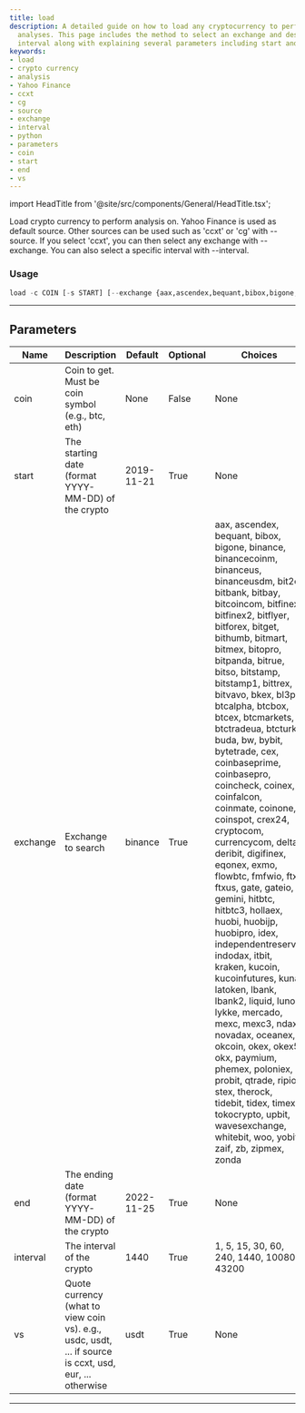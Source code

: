 ```yaml
---
title: load
description: A detailed guide on how to load any cryptocurrency to perform various
  analyses. This page includes the method to select an exchange and designate a particular
  interval along with explaining several parameters including start and end dates.
keywords:
- load
- crypto currency
- analysis
- Yahoo Finance
- ccxt
- cg
- source
- exchange
- interval
- python
- parameters
- coin
- start
- end
- vs
---
```


import HeadTitle from '@site/src/components/General/HeadTitle.tsx';

<HeadTitle title="load - Qa - Forex - Reference | OpenBB Terminal Docs" />

Load crypto currency to perform analysis on. Yahoo Finance is used as default source. Other sources can be used such as 'ccxt' or 'cg' with --source. If you select 'ccxt', you can then select any exchange with --exchange. You can also select a specific interval with --interval.

### Usage

```python
load -c COIN [-s START] [--exchange {aax,ascendex,bequant,bibox,bigone,binance,binancecoinm,binanceus,binanceusdm,bit2c,bitbank,bitbay,bitcoincom,bitfinex,bitfinex2,bitflyer,bitforex,bitget,bithumb,bitmart,bitmex,bitopro,bitpanda,bitrue,bitso,bitstamp,bitstamp1,bittrex,bitvavo,bkex,bl3p,btcalpha,btcbox,btcex,btcmarkets,btctradeua,btcturk,buda,bw,bybit,bytetrade,cex,coinbaseprime,coinbasepro,coincheck,coinex,coinfalcon,coinmate,coinone,coinspot,crex24,cryptocom,currencycom,delta,deribit,digifinex,eqonex,exmo,flowbtc,fmfwio,ftx,ftxus,gate,gateio,gemini,hitbtc,hitbtc3,hollaex,huobi,huobijp,huobipro,idex,independentreserve,indodax,itbit,kraken,kucoin,kucoinfutures,kuna,latoken,lbank,lbank2,liquid,luno,lykke,mercado,mexc,mexc3,ndax,novadax,oceanex,okcoin,okex,okex5,okx,paymium,phemex,poloniex,probit,qtrade,ripio,stex,therock,tidebit,tidex,timex,tokocrypto,upbit,wavesexchange,whitebit,woo,yobit,zaif,zb,zipmex,zonda}] [-e END] [-i {1,5,15,30,60,240,1440,10080,43200}] [--vs VS]
```

---

## Parameters

| Name | Description | Default | Optional | Choices |
| ---- | ----------- | ------- | -------- | ------- |
| coin | Coin to get. Must be coin symbol (e.g., btc, eth) | None | False | None |
| start | The starting date (format YYYY-MM-DD) of the crypto | 2019-11-21 | True | None |
| exchange | Exchange to search | binance | True | aax, ascendex, bequant, bibox, bigone, binance, binancecoinm, binanceus, binanceusdm, bit2c, bitbank, bitbay, bitcoincom, bitfinex, bitfinex2, bitflyer, bitforex, bitget, bithumb, bitmart, bitmex, bitopro, bitpanda, bitrue, bitso, bitstamp, bitstamp1, bittrex, bitvavo, bkex, bl3p, btcalpha, btcbox, btcex, btcmarkets, btctradeua, btcturk, buda, bw, bybit, bytetrade, cex, coinbaseprime, coinbasepro, coincheck, coinex, coinfalcon, coinmate, coinone, coinspot, crex24, cryptocom, currencycom, delta, deribit, digifinex, eqonex, exmo, flowbtc, fmfwio, ftx, ftxus, gate, gateio, gemini, hitbtc, hitbtc3, hollaex, huobi, huobijp, huobipro, idex, independentreserve, indodax, itbit, kraken, kucoin, kucoinfutures, kuna, latoken, lbank, lbank2, liquid, luno, lykke, mercado, mexc, mexc3, ndax, novadax, oceanex, okcoin, okex, okex5, okx, paymium, phemex, poloniex, probit, qtrade, ripio, stex, therock, tidebit, tidex, timex, tokocrypto, upbit, wavesexchange, whitebit, woo, yobit, zaif, zb, zipmex, zonda |
| end | The ending date (format YYYY-MM-DD) of the crypto | 2022-11-25 | True | None |
| interval | The interval of the crypto | 1440 | True | 1, 5, 15, 30, 60, 240, 1440, 10080, 43200 |
| vs | Quote currency (what to view coin vs). e.g., usdc, usdt, ... if source is ccxt, usd, eur, ... otherwise | usdt | True | None |

---
